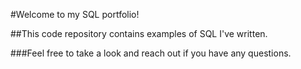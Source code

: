#Welcome to my SQL portfolio! 

##This code repository contains examples of SQL I've written. 

###Feel free to take a look and reach out if you have any questions.
